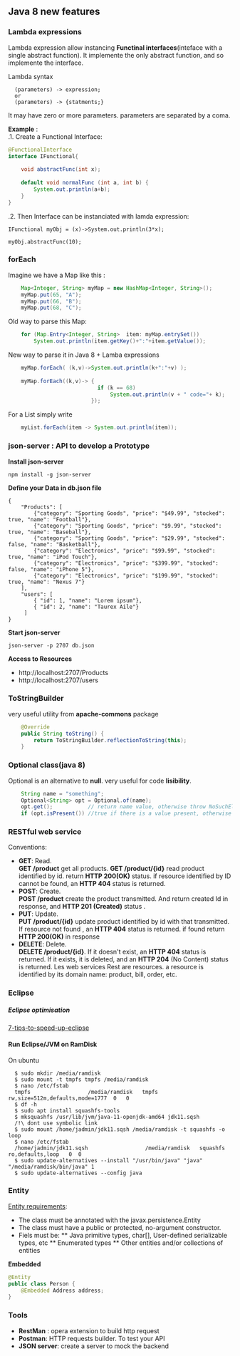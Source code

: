 
## Java 8 new features
### Lambda expressions
Lambda expression allow instancing **Functinal interfaces**(inteface with a single abstract function). It implemente the only abstract function, and so implemente the interface. 

Lambda syntax

~~~
  (parameters) -> expression;
  or
  (parameters) -> {statments;}
~~~
It may have zero or more parameters. parameters are separated by a coma.

**Example** :  
.1. Create a Functional Interface: 

~~~java
@FunctionalInterface
interface IFunctional{
	
	void abstractFunc(int x);
	
	default void normalFunc (int a, int b) {
		System.out.println(a+b);
	}
}  
~~~

.2. Then Interface can be instanciated with lamda expression:  

~~~
IFunctional myObj = (x)->System.out.println(3*x);

myObj.abstractFunc(10);
~~~


### forEach
Imagine we have a Map like this :

~~~java
	Map<Integer, String> myMap = new HashMap<Integer, String>();		
	myMap.put(65, "A");
	myMap.put(66, "B");
	myMap.put(68, "C");
~~~

Old way to parse this Map:

~~~java
	for (Map.Entry<Integer, String>  item: myMap.entrySet())
		System.out.println(item.getKey()+":"+item.getValue());
~~~

New way to parse it in Java 8 + Lamba expressions

~~~java		
	myMap.forEach( (k,v)->System.out.println(k+":"+v) );
	
	myMap.forEach((k,v)-> {
							if (k == 68)
								System.out.println(v + " code="+ k);
						  });
~~~


For a List simply write

~~~java 
	myList.forEach(item -> System.out.println(item));
~~~

### json-server : API to develop a Prototype  
**Install json-server**

~~~ 
npm install -g json-server 
~~~

**Define your Data in db.json file**

~~~
{
    "Products": [
        {"category": "Sporting Goods", "price": "$49.99", "stocked": true, "name": "Football"},
        {"category": "Sporting Goods", "price": "$9.99", "stocked": true, "name": "Baseball"},
        {"category": "Sporting Goods", "price": "$29.99", "stocked": false, "name": "Basketball"},
        {"category": "Electronics", "price": "$99.99", "stocked": true, "name": "iPod Touch"},
        {"category": "Electronics", "price": "$399.99", "stocked": false, "name": "iPhone 5"},
        {"category": "Electronics", "price": "$199.99", "stocked": true, "name": "Nexus 7"}
    ],
    "users": [ 
        { "id": 1, "name": "Lorem ipsum"}, 
        { "id": 2, "name": "Taurex Aile"} 
     ] 
}  
~~~

**Start json-server**

~~~
json-server -p 2707 db.json
~~~

**Access to Resources**   
  * http://localhost:2707/Products  
  * http://localhost:2707/users  

### ToStringBuilder
very useful utility from **apache-commons** package 

~~~java
    @Override
	public String toString() {
		return ToStringBuilder.reflectionToString(this);
	}
~~~

### Optional class(java 8)
Optional is an alternative to **null**. very useful for code **lisibility**.  

~~~java
	String name = "something";
    Optional<String> opt = Optional.of(name);
	opt.get();			 // return name value, otherwise throw NoSuchElementException.
	if (opt.isPresent()) //true if there is a value present, otherwise false.
~~~


### RESTful web service
Conventions:
 * **GET**: Read.   
   **GET /product** get all products. **GET /product/{id}** read product identified  by id. return **HTTP 200(OK)** status.  if resource identified by ID cannot be found, an **HTTP 404** status is returned. 
 * **POST**: Create.  
   **POST  /product** create the product transmitted. And return created Id in response, and **HTTP 201 (Created)** status .
 * **PUT**: Update.  
   **PUT /product/{id}** update product identified by id with that transmitted. If resource not found , an **HTTP 404** status is returned. if found return **HTTP 200(OK)** in response
 * **DELETE**: Delete.   
   **DELETE /product/{id}**. If it doesn't exist, an **HTTP 404** status is returned. If it exists, it is deleted, and an **HTTP 204** (No Content) status is returned.
Les web services Rest are resources. a resource is identified by its domain name: product, bill, order, etc. 


### Eclipse
##### Eclipse optimisation
 [7-tips-to-speed-up-eclipse](http://www.nicolasbize.com/blog/7-tips-to-speed-up-eclipse/)  

#### Run Eclipse/JVM on RamDisk
On ubuntu  

~~~
  $ sudo mkdir /media/ramdisk
  $ sudo mount -t tmpfs tmpfs /media/ramdisk
  $ nano /etc/fstab
  tmpfs					 /media/ramdisk	  tmpfs   rw,size=512m,defaults,mode=1777  0   0
  $ df -h
  $ sudo apt install squashfs-tools
  $ mksquashfs /usr/lib/jvm/java-11-openjdk-amd64 jdk11.sqsh
  /!\ dont use symbolic link
  $ sudo mount /home/jadmin/jdk11.sqsh /media/ramdisk -t squashfs -o loop
  $ nano /etc/fstab
  /home/jadmin/jdk11.sqsh                  /media/ramdisk   squashfs  ro,defaults,loop   0  0
  $ sudo update-alternatives --install "/usr/bin/java" "java" "/media/ramdisk/bin/java" 1
  $ sudo update-alternatives --config java
~~~
  
### Entity 
[Entity requirements](https://www.objectdb.com/java/jpa/entity):  
 * The class must be annotated with the javax.persistence.Entity 
 * The class must have a public or protected, no-argument constructor.
 * Fiels must be:
   ** Java primitive types, char[], User-defined serializable types, etc
   ** Enumerated types
   ** Other entities and/or collections of entities

**Embedded**

~~~java
@Entity
public class Person {
    @Embedded Address address;
}
~~~


### Tools
  * **RestMan** : opera extension to build http request
  * **Postman**: HTTP requests builder. To test your API
  * **JSON server**: create a server to mock the backend 


   
   
 



